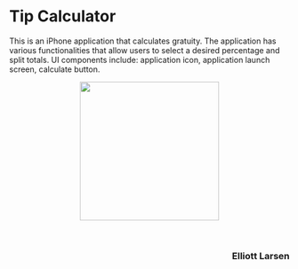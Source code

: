 # Tip Calculator

This is an iPhone application that calculates gratuity.  The application has various functionalities that allow users to select a desired percentage and split totals.  UI components include: application icon, application launch screen, calculate button.

<p align = "center">
<image src = "tip_calculator.gif" width = 250><br>
</p>

<br>
<h3 align= "right"> Elliott Larsen </h3>